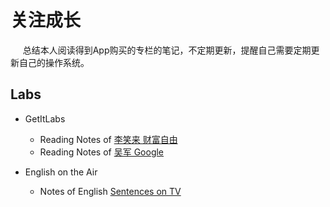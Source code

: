 # 关注成长  

&nbsp;&nbsp;&nbsp;&nbsp; 总结本人阅读得到App购买的专栏的笔记，不定期更新，提醒自己需要定期更新自己的操作系统。

## Labs

+ GetItLabs  
    - Reading Notes of [李笑来 财富自由](./Readings/Lab-LiXiaoLai.md)  
    - Reading Notes of [吴军 Google](./Readings/Lab-Wujun-Google.md)   

+ English on the Air 
    - Notes of English [Sentences on TV](./Readings/English-Sentences.md)  
